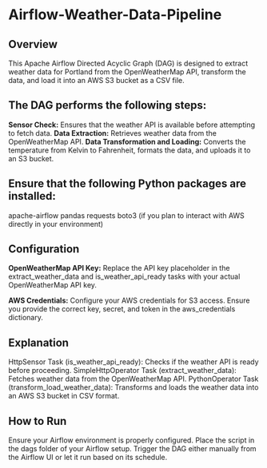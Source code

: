 # Airflow-Weather-Data-Pipeline

## Overview
This Apache Airflow Directed Acyclic Graph (DAG) is designed to extract weather data for Portland from the OpenWeatherMap API, transform the data, and load it into an AWS S3 bucket as a CSV file.

## The DAG performs the following steps:

**Sensor Check:** Ensures that the weather API is available before attempting to fetch data.
**Data Extraction:** Retrieves weather data from the OpenWeatherMap API.
**Data Transformation and Loading:** Converts the temperature from Kelvin to Fahrenheit, formats the data, and uploads it to an S3 bucket.


## Ensure that the following Python packages are installed:

apache-airflow
pandas
requests
boto3 (if you plan to interact with AWS directly in your environment)

## Configuration
**OpenWeatherMap API Key:** Replace the API key placeholder in the extract_weather_data and is_weather_api_ready tasks with your actual OpenWeatherMap API key.

**AWS Credentials:** Configure your AWS credentials for S3 access. Ensure you provide the correct key, secret, and token in the aws_credentials dictionary.


## Explanation
HttpSensor Task (is_weather_api_ready): Checks if the weather API is ready before proceeding.
SimpleHttpOperator Task (extract_weather_data): Fetches weather data from the OpenWeatherMap API.
PythonOperator Task (transform_load_weather_data): Transforms and loads the weather data into an AWS S3 bucket in CSV format.

## How to Run
Ensure your Airflow environment is properly configured.
Place the script in the dags folder of your Airflow setup.
Trigger the DAG either manually from the Airflow UI or let it run based on its schedule.
